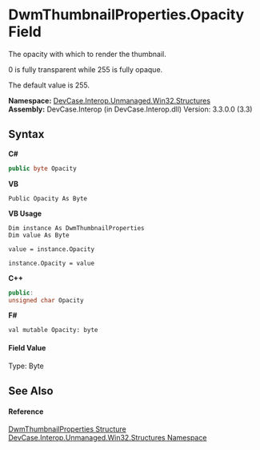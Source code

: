 # DwmThumbnailProperties.Opacity Field
 

The opacity with which to render the thumbnail. 

 0 is fully transparent while 255 is fully opaque. 

 The default value is 255.

**Namespace:**&nbsp;<a href="N_DevCase_Interop_Unmanaged_Win32_Structures">DevCase.Interop.Unmanaged.Win32.Structures</a><br />**Assembly:**&nbsp;DevCase.Interop (in DevCase.Interop.dll) Version: 3.3.0.0 (3.3)

## Syntax

**C#**<br />
``` C#
public byte Opacity
```

**VB**<br />
``` VB
Public Opacity As Byte
```

**VB Usage**<br />
``` VB Usage
Dim instance As DwmThumbnailProperties
Dim value As Byte

value = instance.Opacity

instance.Opacity = value
```

**C++**<br />
``` C++
public:
unsigned char Opacity
```

**F#**<br />
``` F#
val mutable Opacity: byte
```


#### Field Value
Type: Byte

## See Also


#### Reference
<a href="T_DevCase_Interop_Unmanaged_Win32_Structures_DwmThumbnailProperties">DwmThumbnailProperties Structure</a><br /><a href="N_DevCase_Interop_Unmanaged_Win32_Structures">DevCase.Interop.Unmanaged.Win32.Structures Namespace</a><br />